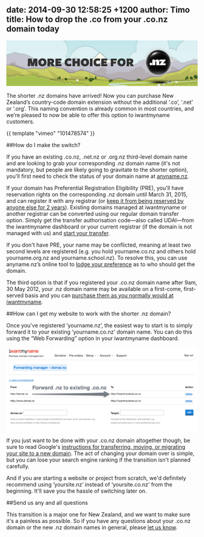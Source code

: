 date: 2014-09-30 12:58:25 +1200
author: Timo
title: How to drop the .co from your .co.nz domain today
----

<!-- excerpt -->

![.nz](/media/2014-09-30-more-nz.jpg)

The shorter .nz domains have arrived! Now you can purchase New Zealand’s country-code domain extension without the additional ‘.co’, ‘.net’ or ‘.org’. This naming convention is already common in most countries, and we’re pleased to now be able to offer this option to iwantmyname customers.

{{ template "vimeo" "101478574" }}

<!-- /excerpt -->

##How do I make the switch?

If you have an existing .co.nz, .net.nz or .org.nz third-level domain name and are looking to grab your corresponding .nz domain name (it's not mandatory, but people are likely going to gravitate to the shorter option), you'll first need to check the status of your domain name at [anyname.nz](http://anyname.nz).

If your domain has Preferential Registration Eligibility (PRE), you'll have reservation rights on the corresponding .nz domain until March 31, 2015, and can register it with any registrar (or [keep it from being reserved by anyone else for 2 years](http://anyname.nz/reservation-process.html)). Existing domains managed at iwantmyname or another registrar can be converted using our regular domain transfer option. Simply get the transfer authorisation code—also called UDAI—from the iwantmyname dashboard or your current registrar (if the domain is not managed with us) and [start your transfer](https://iwantmyname.com/domains/domain-transfer).

If you don't have PRE, your name may be conflicted, meaning at least two second levels are registered (e.g. you hold yourname.co.nz and others hold yourname.org.nz and yourname.school.nz). To resolve this, you can use anyname.nz’s online tool to [lodge your preference](http://anyname.nz/conflicted-names.html) as to who should get the domain.

The third option is that if you registered your .co.nz domain name after 9am, 30 May 2012, your .nz domain name may be available on a first-come, first-served basis and you can [purchase them as you normally would at iwantmyname](https://iwantmyname.com/domains/dot-nz).

##How can I get my website to work with the shorter .nz domain?

Once you've registered ‘yourname.nz’, the easiest way to start is to simply forward it to your existing ‘yourname.co.nz’ domain name. You can do this using the “Web Forwarding” option in your iwantmyname dashboard.

![.nz URL forwarding](/media/2014-09-30-url-forwarding.png)

If you just want to be done with your .co.nz domain altogether though, be sure to read Google's [instructions for transferring, moving, or migrating your site to a new domain](https://support.google.com/webmasters/topic/6029673?hl=en&ref_topic=6001951). The act of changing your domain over is simple, but you can lose your search engine ranking if the transition isn't planned carefully.

And if you are starting a website or project from scratch, we'd definitely recommend using ‘yoursite.nz’ instead of ‘yoursite.co.nz’ from the beginning. It'll save you the hassle of switching later on.

##Send us any and all questions

This transition is a major one for New Zealand, and we want to make sure it's a painless as possible. So if you have any questions about your .co.nz domain or the new .nz domain names in general, please [let us know](https://iwantmyname.com/support).
